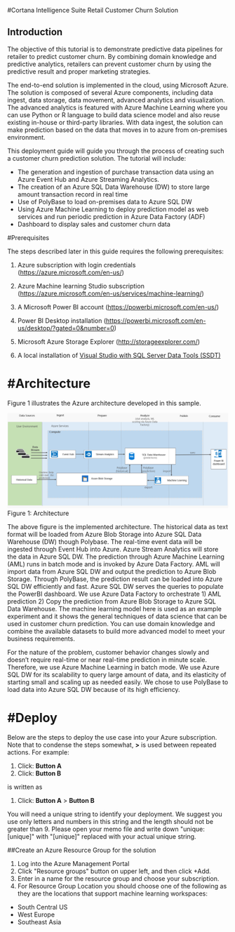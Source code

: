 #Cortana Intelligence Suite Retail Customer Churn Solution

## Introduction

The objective of this tutorial is to demonstrate predictive data pipelines for retailer to predict customer churn.  By combining domain knowledge and predictive analytics, retailers can prevent customer churn by using the predictive result and proper marketing strategies.   

The end-to-end solution is implemented in the cloud, using Microsoft Azure. The solution is composed of several Azure components, including data ingest, data storage, data movement, advanced analytics and visualization. The advanced analytics is featured with Azure Machine Learning where you can use Python or R language to  build data science model and also reuse existing in-house or third-party libraries.  With data ingest, the solution can make prediction based on the data that moves in to azure from on-premises environment.

This deployment guide will guide you through the process of creating such a customer churn prediction solution. The tutorial will include:

- The generation and ingestion of purchase transaction data using an Azure Event Hub and Azure Streaming Analytics.
- The creation of an Azure SQL Data Warehouse (DW) to store large amount transaction record in real time
- Use of PolyBase to load on-premises data to Azure SQL DW
- Using Azure Machine Learning to deploy prediction model as web services and run periodic prediction in Azure Data Factory (ADF)
- Dashboard to display sales and customer churn data

#Prerequisites

The steps described later in this guide  requires the
following prerequisites:

1)  Azure subscription with login credentials
    (https://azure.microsoft.com/en-us/)

2)  Azure Machine learning Studio subscription
    (https://azure.microsoft.com/en-us/services/machine-learning/)

3)  A Microsoft Power BI account
    (https://powerbi.microsoft.com/en-us/)

4)  Power BI Desktop installation
    (https://powerbi.microsoft.com/en-us/desktop/?gated=0&number=0)

5) Microsoft Azure Storage Explorer
    (http://storageexplorer.com/)

6)  A local installation of <a href="https://azure.microsoft.com/en-us/documentation/articles/sql-data-warehouse-install-visual-studio/">Visual Studio with SQL Server Data Tools (SSDT)</a>


#Architecture
============

Figure 1 illustrates the Azure architecture developed in this sample.

![](media/architecture.png)
Figure 1: Architecture

The above figure is the implemented architecture. The historical data as text format will be loaded from Azure Blob Storage into Azure SQL Data Warehouse (DW) though Polybase.  The real-time event data will be ingested through Event Hub into Azure.  Azure Stream Analytics will store the data in Azure SQL DW. The prediction through Azure Machine Learning (AML) runs in batch mode and is invoked by Azure Data Factory. AML will import data from Azure SQL DW and output the prediction to Azure Blob Storage. Through PolyBase, the prediction result can be loaded into Azure SQL DW efficiently and fast. Azure SQL DW serves the queries to populate the PowerBI dashboard. We use Azure Data Factory to orchestrate 1) AML prediction 2) Copy the prediction from Azure Blob Storage to  Azure SQL Data Warehouse. The machine learning model here is used as an example experiment and it shows the general techniques of data science that can be used in customer churn prediction. You can use domain knowledge and combine the available datasets to build more advanced model to meet your business requirements.

 For the nature of the problem, customer behavior changes slowly and doesn’t require real-time or near real-time prediction in minute scale. Therefore, we use Azure Machine Learning in batch mode.  We use Azure SQL DW for its scalability to query large amount of data, and its elasticity of starting small and scaling up as needed easily.  We chose to use PolyBase to load data into Azure SQL DW because of its high efficiency.


 #Deploy
 =====================

 Below are the steps to deploy the use case into your Azure subscription. Note that to condense the steps somewhat, **>** is used between repeated actions. For example:

 1. Click: **Button A**
 1. Click: **Button B**

 is written as

 1. Click: **Button A** > **Button B**  



 You will need a unique string to identify your deployment. We suggest you use only letters and numbers in this string and the length should not be greater than 9. Please open your memo file and write down "unique:[unique]" with "[unique]" replaced with your actual unique string.

##Create an Azure Resource Group for the solution
1. Log into the Azure Management Portal
1. Click "Resource groups" button on upper left, and then click +Add.
1. Enter in a name for the resource group and choose your subscription.
1. For Resource Group Location you should choose one of the following as they are the locations that support machine learning workspaces:
- South Central US
- West Europe
- Southeast Asia
